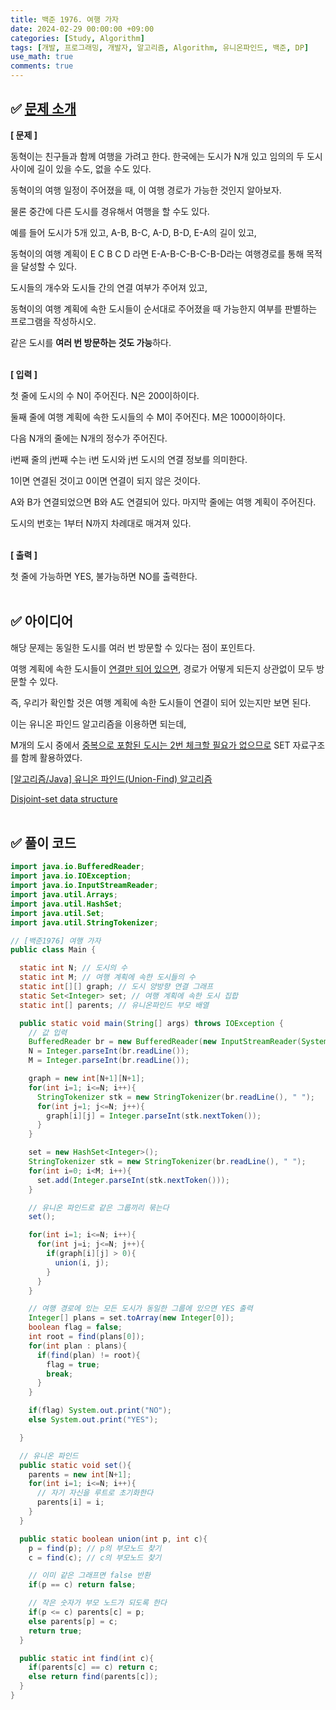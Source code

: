 ```yaml
---
title: 백준 1976. 여행 가자
date: 2024-02-29 00:00:00 +09:00
categories: [Study, Algorithm]
tags: [개발, 프로그래밍, 개발자, 알고리즘, Algorithm, 유니온파인드, 백준, DP]
use_math: true
comments: true
---
```


## ✅ [문제 소개](https://www.acmicpc.net/problem/1976)

**[ 문제 ]**

동혁이는 친구들과 함께 여행을 가려고 한다. 한국에는 도시가 N개 있고 임의의 두 도시 사이에 길이 있을 수도, 없을 수도 있다. 

동혁이의 여행 일정이 주어졌을 때, 이 여행 경로가 가능한 것인지 알아보자.

물론 중간에 다른 도시를 경유해서 여행을 할 수도 있다. 

예를 들어 도시가 5개 있고, A-B, B-C, A-D, B-D, E-A의 길이 있고,

동혁이의 여행 계획이 E C B C D 라면 E-A-B-C-B-C-B-D라는 여행경로를 통해 목적을 달성할 수 있다.

도시들의 개수와 도시들 간의 연결 여부가 주어져 있고,

동혁이의 여행 계획에 속한 도시들이 순서대로 주어졌을 때 가능한지 여부를 판별하는 프로그램을 작성하시오. 

같은 도시를 **여러 번 방문하는 것도 가능**하다. <br><br>

**[ 입력 ]**

첫 줄에 도시의 수 N이 주어진다. N은 200이하이다.

둘째 줄에 여행 계획에 속한 도시들의 수 M이 주어진다. M은 1000이하이다.

다음 N개의 줄에는 N개의 정수가 주어진다.

i번째 줄의 j번째 수는 i번 도시와 j번 도시의 연결 정보를 의미한다.

1이면 연결된 것이고 0이면 연결이 되지 않은 것이다. 

A와 B가 연결되었으면 B와 A도 연결되어 있다. 마지막 줄에는 여행 계획이 주어진다. 

도시의 번호는 1부터 N까지 차례대로 매겨져 있다.<br><br>

**[ 출력 ]**

첫 줄에 가능하면 YES, 불가능하면 NO를 출력한다.<br><br>

## ✅ 아이디어


해당 문제는 동일한 도시를 여러 번 방문할 수 있다는 점이 포인트다.

여행 계획에 속한 도시들이 <U>연결만 되어 있으면</U>, 경로가 어떻게 되든지 상관없이 모두 방문할 수 있다.

즉, 우리가 확인할 것은 여행 계획에 속한 도시들이 연결이 되어 있는지만 보면 된다.

이는 유니온 파인드 알고리즘을 이용하면 되는데,

M개의 도시 중에서 <U>중복으로 포함된 도시는 2번 체크할 필요가 없으므로</U> SET 자료구조를 함께 활용하였다.

[[알고리즘/Java] 유니온 파인드(Union-Find) 알고리즘](https://velog.io/@suk13574/%EC%95%8C%EA%B3%A0%EB%A6%AC%EC%A6%98Java-%EC%9C%A0%EB%8B%88%EC%98%A8-%ED%8C%8C%EC%9D%B8%EB%93%9CUnion-Find-%EC%95%8C%EA%B3%A0%EB%A6%AC%EC%A6%98)

[Disjoint-set data structure](https://en.wikipedia.org/wiki/Disjoint-set_data_structure)
<br><br>


## ✅ 풀이 코드

```java
import java.io.BufferedReader;
import java.io.IOException;
import java.io.InputStreamReader;
import java.util.Arrays;
import java.util.HashSet;
import java.util.Set;
import java.util.StringTokenizer;

// [백준1976] 여행 가자
public class Main {

  static int N; // 도시의 수
  static int M; // 여행 계획에 속한 도시들의 수
  static int[][] graph; // 도시 양방향 연결 그래프
  static Set<Integer> set; // 여행 계획에 속한 도시 집합
  static int[] parents; // 유니온파인드 부모 배열

  public static void main(String[] args) throws IOException {
    // 값 입력
    BufferedReader br = new BufferedReader(new InputStreamReader(System.in));
    N = Integer.parseInt(br.readLine());
    M = Integer.parseInt(br.readLine());

    graph = new int[N+1][N+1];
    for(int i=1; i<=N; i++){
      StringTokenizer stk = new StringTokenizer(br.readLine(), " ");
      for(int j=1; j<=N; j++){
        graph[i][j] = Integer.parseInt(stk.nextToken());
      }
    }

    set = new HashSet<Integer>();
    StringTokenizer stk = new StringTokenizer(br.readLine(), " ");
    for(int i=0; i<M; i++){
      set.add(Integer.parseInt(stk.nextToken()));
    }

    // 유니온 파인드로 같은 그룹끼리 묶는다
    set();

    for(int i=1; i<=N; i++){
      for(int j=i; j<=N; j++){
        if(graph[i][j] > 0){
          union(i, j);
        }
      }
    }

    // 여행 경로에 있는 모든 도시가 동일한 그룹에 있으면 YES 출력
    Integer[] plans = set.toArray(new Integer[0]);
    boolean flag = false;
    int root = find(plans[0]);
    for(int plan : plans){
      if(find(plan) != root){
        flag = true;
        break;
      }
    }

    if(flag) System.out.print("NO");
    else System.out.print("YES");

  }

  // 유니온 파인드
  public static void set(){
    parents = new int[N+1];
    for(int i=1; i<=N; i++){
      // 자기 자신을 루트로 초기화한다
      parents[i] = i;
    }
  }

  public static boolean union(int p, int c){
    p = find(p); // p의 부모노드 찾기
    c = find(c); // c의 부모노드 찾기

    // 이미 같은 그래프면 false 반환
    if(p == c) return false;

    // 작은 숫자가 부모 노드가 되도록 한다
    if(p <= c) parents[c] = p;
    else parents[p] = c;
    return true;
  }

  public static int find(int c){
    if(parents[c] == c) return c;
    else return find(parents[c]);
  }
}
```
